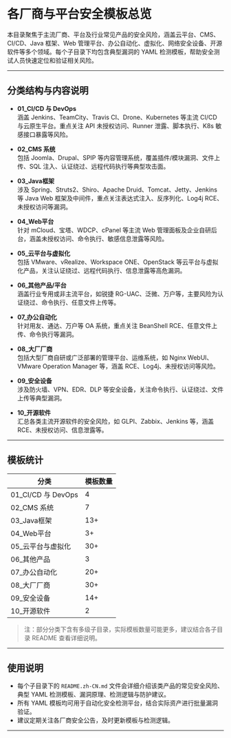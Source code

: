 # 各厂商与平台安全模板总览

本目录聚焦于主流厂商、平台及行业常见产品的安全风险，涵盖云平台、CMS、CI/CD、Java 框架、Web 管理平台、办公自动化、虚拟化、网络安全设备、开源软件等多个领域。每个子目录下均包含典型漏洞的 YAML 检测模板，帮助安全测试人员快速定位和验证相关风险。

---

## 分类结构与内容说明

- **01_CI/CD 与 DevOps**  
  涵盖 Jenkins、TeamCity、Travis CI、Drone、Kubernetes 等主流 CI/CD 与云原生平台。重点关注 API 未授权访问、Runner 泄露、脚本执行、K8s 敏感接口暴露等风险。

- **02_CMS 系统**  
  包括 Joomla、Drupal、SPIP 等内容管理系统，覆盖插件/模块漏洞、文件上传、SQL 注入、认证绕过、远程代码执行等典型攻击面。

- **03_Java框架**  
  涉及 Spring、Struts2、Shiro、Apache Druid、Tomcat、Jetty、Jenkins 等 Java Web 框架及中间件，重点关注表达式注入、反序列化、Log4j RCE、未授权访问等漏洞。

- **04_Web平台**  
  针对 mCloud、宝塔、WDCP、cPanel 等主流 Web 管理面板及企业自研后台，涵盖未授权访问、命令执行、敏感信息泄露等风险。

- **05_云平台与虚拟化**  
  包括 VMware、vRealize、Workspace ONE、OpenStack 等云平台与虚拟化产品，关注认证绕过、远程代码执行、信息泄露等高危漏洞。

- **06_其他产品/平台**  
  涵盖行业专用或非主流平台，如锐捷 RG-UAC、泛微、万户等，主要风险为认证绕过、命令执行、任意文件上传等。

- **07_办公自动化**  
  针对用友、通达、万户等 OA 系统，重点关注 BeanShell RCE、任意文件上传、命令执行等漏洞。

- **08_大厂厂商**  
  包括大型厂商自研或广泛部署的管理平台、运维系统，如 Nginx WebUI、VMware Operation Manager 等，涵盖 RCE、Log4j、未授权访问等风险。

- **09_安全设备**  
  涉及防火墙、VPN、EDR、DLP 等安全设备，关注命令执行、认证绕过、文件上传等典型漏洞。

- **10_开源软件**  
  汇总各类主流开源软件的安全风险，如 GLPI、Zabbix、Jenkins 等，涵盖 RCE、未授权访问、信息泄露等。

---

## 模板统计

| 分类                | 模板数量 |
|---------------------|---------|
| 01_CI/CD 与 DevOps  | 4       |
| 02_CMS 系统         | 7       |
| 03_Java框架         | 13+     |
| 04_Web平台          | 3+      |
| 05_云平台与虚拟化   | 30+     |
| 06_其他产品         | 3       |
| 07_办公自动化       | 20+     |
| 08_大厂厂商         | 30+     |
| 09_安全设备         | 14+     |
| 10_开源软件         | 2       |

> 注：部分分类下含有多级子目录，实际模板数量可能更多，建议结合各子目录 README 查看详细说明。

---

## 使用说明

- 每个子目录下的 `README.zh-CN.md` 文件会详细介绍该类产品的常见安全风险、典型 YAML 检测模板、漏洞原理、检测逻辑与防护建议。
- 所有 YAML 模板均可用于自动化安全检测平台，结合实际资产进行批量漏洞验证。
- 建议定期关注各厂商安全公告，及时更新模板与检测逻辑。

---